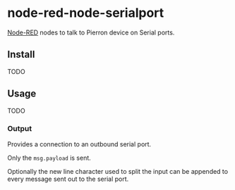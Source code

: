 node-red-node-serialport
========================

<a href="http://nodered.org" target="_new">Node-RED</a> nodes to talk to
Pierron device on Serial ports.

Install
-------

TODO

Usage
-----

TODO

### Output

Provides a connection to an outbound serial port.

Only the `msg.payload` is sent.

Optionally the new line character used to split the input can be appended to every message sent out to the serial port.
